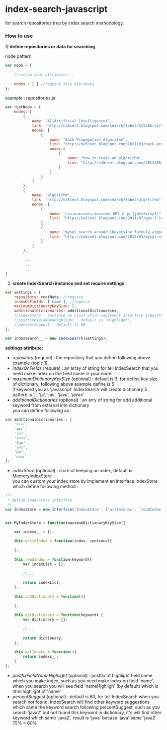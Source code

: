 index-search-javascript
=======================

for search repositories tree by index search methodology.<br/>
<h3>How to use</h3>
1) <b>define repositories or data for searching</b><br/>

node pattern
```js
var node = {
    
    //custom your attributes...
    
    nodes : [ ] //require this attribute    
};
```
example : repositories.js
```js
var rootNode = {
    nodes: [
        {
            name: "AI(Artificial Intelligence)",
            link: "http://na5cent.blogspot.com/search/label/AI%28Artificial%20Intelligence%29",
            nodes: [
                {
                    name: "Back Propagation Algorithm",
                    link: "http://na5cent.blogspot.com/2011/03/back-propagation-algorithm.html",
                    nodes:[
                        {
                            name: "how to train an algorithm",
                            link: "http://na5cent.blogspot.com/2011/05/how-to-train-an-algorithm.html"
                        }
                    ]
                }
            ]
        },
        {
            name: "algorithm",
            link: "http://na5cent.blogspot.com/search/label/algorithm",
            nodes: [
                {
                    name: "การคำนวณระยะห่าง ของตำแหน่ง GPS 2 จุด (javaScript)",
                    link: "http://na5cent.blogspot.com/2011/07/gps-2-javascript.html"
                },
                {
                    name: "mysql search around [Haversine formula algorithm (finding locations nearby)]",
                    link: "http://na5cent.blogspot.com/2012/03/mysql-search-around-algorithm-finding.html"
                }
            ]
        },
        
        ...
        ...
        ...
}
```
2) <b>create IndexSearch instance and set require settings</b>

```js
var settings = {
	repository: rootNode, //require
	indexOnFields: ['name'], //require
	maximumDictionaryKeySize: 5, 
	additionalDictionaries: additionalDictionaries,
	//indexStore : instance on class which implement interface IndexStore,
	//postfixFieldNameHighlight : defualt is 'Highlight',
	//percentSuggest : default is 60
};

var indexSearch__ = new IndexSearch(settings);
```
<b>settings attribute</b>:<br/>
- <i>repository</i> (require) : the repository that you define following above example (topic 1).
- <i>indexOnFields</i> (require) : an array of string for tell IndexSearch that you need make index on the field name in your node.
- <i>maximumDictionaryKeySize</i> (optional) : default is 3, for define key size of dictionary, following above example define is 5<br/> if keyword you as 'javascript'
IndexSearch will create dictionary 5 pattern is 'j', 'ja', 'jav', 'java', 'javas'
- <i>additionalDictionaries</i> (optional) : an arry of string for add additional keyword from external into dictionary
<br/>you can define following as : <br/>

```js
﻿var additionalDictionaries = [
    'หลาย',
    'ดูแล',
    'ระยะ',
    'วงกลม',
    'ปัญหา',
    'ระดับ',
    'แชร์',
    'เหมาะ'
];
```
- <i>indexStore</i> (optional) : store of keeping an index, default is MemeryIndexStore<br/>
you can custom your index store by implement an interface IndexStore which define following method :

```js
/**
 * define IndexStore interface
 */
var IndexStore = new Interface('IndexStore', ['writeIndex', 'readIndex', 'addDictionary', 'getDictionary', 'getIndexs']);


var MyIndexStore = function(maximumDictionaryKeySize){

    var indexs__ = [];
    
    this.writeIndex = function(index, sentence){
    
    };
    
    this.readIndex = function(keyword){
        var indexList = [];
    
        //...
         
        return indexList;
    };
    
    this.addDictionary = function(){
    
    };
    
    this.getDictionary = function(keyword) {
        var dictionary = {};
        
        //...
        
        return dictionary;
    };
    
    this.getIndexs = function(){
    	return indexs__;
    }
};
```
- <i>postfixFieldNameHighlight</i> (optional) : postfix of highlight field name which you make index,
such as you need make index on field 'name', 
when you search you will see field 'nameHighligh' (by default) which is html highlight of 'name'
- <i>percentSuggest</i> (optional) : default is 60, for tell IndexSearch when you search not found, 
IndexSearch will find other keyword suggestions which same the keyword search following percentSuggest,
such as you search 'java2' but not found this keyword in dictionary, it's will find other keyword which same 'java2', 
result is 'java' becase 'java' same 'java2' 75% > 60%  
